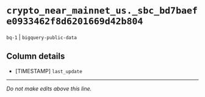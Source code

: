 # `crypto_near_mainnet_us._sbc_bd7baefe0933462f8d6201669d42b804`
`bq-1` | `bigquery-public-data`

## Column details
* [TIMESTAMP] `last_update`

-------------------------------------------------------------------------------
*Do not make edits above this line.*
